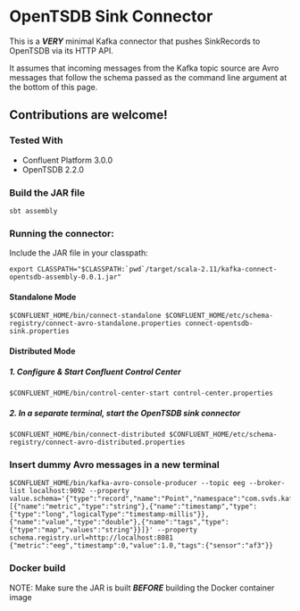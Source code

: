 OpenTSDB Sink Connector
=======================

This is a ***VERY*** minimal Kafka connector that pushes SinkRecords to OpenTSDB via its HTTP API. 

It assumes that incoming messages from the Kafka topic source are Avro messages that follow the schema passed as the command line argument at the bottom of this page.

## Contributions are welcome! ##

### Tested With ###
- Confluent Platform 3.0.0
- OpenTSDB 2.2.0

### Build the JAR file ###
    sbt assembly

### Running the connector: ###
Include the JAR file in your classpath:

    export CLASSPATH="$CLASSPATH:`pwd`/target/scala-2.11/kafka-connect-opentsdb-assembly-0.0.1.jar"

#### Standalone Mode
    $CONFLUENT_HOME/bin/connect-standalone $CONFLUENT_HOME/etc/schema-registry/connect-avro-standalone.properties connect-opentsdb-sink.properties

#### Distributed Mode
##### 1. Configure & Start Confluent Control Center
    $CONFLUENT_HOME/bin/control-center-start control-center.properties

##### 2. In a separate terminal, start the OpenTSDB sink connector
    $CONFLUENT_HOME/bin/connect-distributed $CONFLUENT_HOME/etc/schema-registry/connect-avro-distributed.properties

### Insert dummy Avro messages in a new terminal ###
    $CONFLUENT_HOME/bin/kafka-avro-console-producer --topic eeg --broker-list localhost:9092 --property value.schema='{"type":"record","name":"Point","namespace":"com.svds.kafka.connect.opentsdb","fields":[{"name":"metric","type":"string"},{"name":"timestamp","type":{"type":"long","logicalType":"timestamp-millis"}},{"name":"value","type":"double"},{"name":"tags","type":{"type":"map","values":"string"}}]}' --property schema.registry.url=http://localhost:8081
    {"metric":"eeg","timestamp":0,"value":1.0,"tags":{"sensor":"af3"}}

### Docker build ###
NOTE: Make sure the JAR is built ***BEFORE*** building the Docker container image
